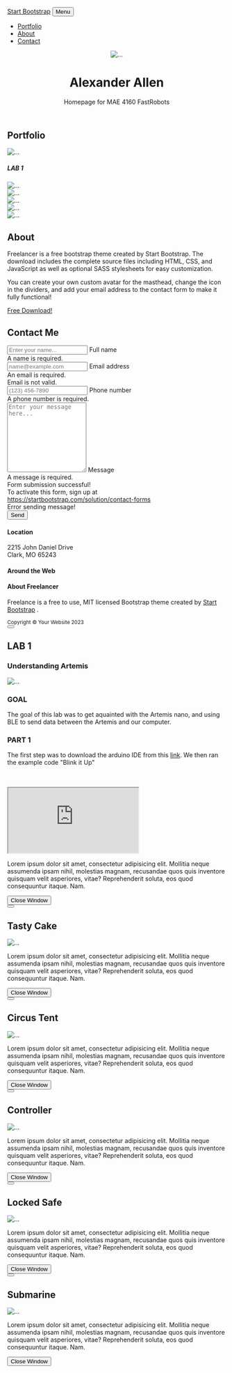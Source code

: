 <!DOCTYPE html>
<html lang="en">
    <head>
        <meta charset="utf-8" />
        <meta name="viewport" content="width=device-width, initial-scale=1, shrink-to-fit=no" />
        <meta name="description" content="" />
        <meta name="author" content="" />
        <title>Freelancer - Start Bootstrap Theme</title>
        <!-- Favicon-->
        <link rel="icon" type="image/x-icon" href="assets/favicon.ico" />
        <!-- Font Awesome icons (free version)-->
        <script src="https://use.fontawesome.com/releases/v6.3.0/js/all.js" crossorigin="anonymous"></script>
        <!-- Google fonts-->
        <link href="https://fonts.googleapis.com/css?family=Montserrat:400,700" rel="stylesheet" type="text/css" />
        <link href="https://fonts.googleapis.com/css?family=Lato:400,700,400italic,700italic" rel="stylesheet" type="text/css" />
        <!-- Core theme CSS (includes Bootstrap)-->
        <link href="css/styles.css" rel="stylesheet" />
    </head>
    <body id="page-top">
        <!-- Navigation-->
        <nav class="navbar navbar-expand-lg bg-secondary text-uppercase fixed-top" id="mainNav">
            <div class="container">
                <a class="navbar-brand" href="#page-top">Start Bootstrap</a>
                <button class="navbar-toggler text-uppercase font-weight-bold bg-primary text-white rounded" type="button" data-bs-toggle="collapse" data-bs-target="#navbarResponsive" aria-controls="navbarResponsive" aria-expanded="false" aria-label="Toggle navigation">
                    Menu
                    <i class="fas fa-bars"></i>
                </button>
                <div class="collapse navbar-collapse" id="navbarResponsive">
                    <ul class="navbar-nav ms-auto">
                        <li class="nav-item mx-0 mx-lg-1"><a class="nav-link py-3 px-0 px-lg-3 rounded" href="#portfolio">Portfolio</a></li>
                        <li class="nav-item mx-0 mx-lg-1"><a class="nav-link py-3 px-0 px-lg-3 rounded" href="#about">About</a></li>
                        <li class="nav-item mx-0 mx-lg-1"><a class="nav-link py-3 px-0 px-lg-3 rounded" href="#contact">Contact</a></li>
                    </ul>
                </div>
            </div>
        </nav>
        <!-- Masthead-->
        <header class="masthead bg-primary text-white text-center">
            <div class="container d-flex align-items-center flex-column">
                <!-- Masthead Avatar Image-->
                <img class="masthead-avatar mb-5" src="assets/img/avataaars.svg" alt="..." />
                <!-- Masthead Heading-->
                <h1 class="masthead-heading text-uppercase mb-0">Alexander Allen</h1>
                <!-- Icon Divider-->
                <div class="divider-custom divider-light">
                    <div class="divider-custom-line"></div>
                    <div class="divider-custom-icon"><i class="fas fa-star"></i></div>
                    <div class="divider-custom-line"></div>
                </div>
                <!-- Masthead Subheading-->
                <p class="masthead-subheading font-weight-light mb-0">Homepage for MAE 4160 FastRobots</p>
            </div>
        </header>
        <!-- Portfolio Section-->
        <section class="page-section portfolio" id="portfolio">
            <div class="container">
                <!-- Portfolio Section Heading-->
                <h2 class="page-section-heading text-center text-uppercase text-secondary mb-0">Portfolio</h2>
                <!-- Icon Divider-->
                <div class="divider-custom">
                    <div class="divider-custom-line"></div>
                    <div class="divider-custom-icon"><i class="fas fa-star"></i></div>
                    <div class="divider-custom-line"></div>
                </div>
                <!-- Portfolio Grid Items-->
                <div class="row justify-content-center">
                    <!-- Portfolio Item 1-->
                    <div class="col-md-6 col-lg-4 mb-5">
                        <div class="portfolio-item mx-auto" data-bs-toggle="modal" data-bs-target="#portfolioModal1">
                            <div class="portfolio-item-caption d-flex align-items-center justify-content-center h-100 w-100">
                                <div class="portfolio-item-caption-content text-center text-white"><i class="fas fa-plus fa-3x"></i></div>
                            </div>
                            <img class="img-fluid" src="assets/img/portfolio/cabin.png" alt="..." />
                            <h5 class="text-center">LAB 1</h5>
                        </div>
                    </div>
                    <!-- Portfolio Item 2-->
                    <div class="col-md-6 col-lg-4 mb-5">
                        <div class="portfolio-item mx-auto" data-bs-toggle="modal" data-bs-target="#portfolioModal2">
                            <div class="portfolio-item-caption d-flex align-items-center justify-content-center h-100 w-100">
                                <div class="portfolio-item-caption-content text-center text-white"><i class="fas fa-plus fa-3x"></i></div>
                            </div>
                            <img class="img-fluid" src="assets/img/portfolio/cake.png" alt="..." />
                        </div>
                    </div>
                    <!-- Portfolio Item 3-->
                    <div class="col-md-6 col-lg-4 mb-5">
                        <div class="portfolio-item mx-auto" data-bs-toggle="modal" data-bs-target="#portfolioModal3">
                            <div class="portfolio-item-caption d-flex align-items-center justify-content-center h-100 w-100">
                                <div class="portfolio-item-caption-content text-center text-white"><i class="fas fa-plus fa-3x"></i></div>
                            </div>
                            <img class="img-fluid" src="assets/img/portfolio/circus.png" alt="..." />
                        </div>
                    </div>
                    <!-- Portfolio Item 4-->
                    <div class="col-md-6 col-lg-4 mb-5 mb-lg-0">
                        <div class="portfolio-item mx-auto" data-bs-toggle="modal" data-bs-target="#portfolioModal4">
                            <div class="portfolio-item-caption d-flex align-items-center justify-content-center h-100 w-100">
                                <div class="portfolio-item-caption-content text-center text-white"><i class="fas fa-plus fa-3x"></i></div>
                            </div>
                            <img class="img-fluid" src="assets/img/portfolio/game.png" alt="..." />
                        </div>
                    </div>
                    <!-- Portfolio Item 5-->
                    <div class="col-md-6 col-lg-4 mb-5 mb-md-0">
                        <div class="portfolio-item mx-auto" data-bs-toggle="modal" data-bs-target="#portfolioModal5">
                            <div class="portfolio-item-caption d-flex align-items-center justify-content-center h-100 w-100">
                                <div class="portfolio-item-caption-content text-center text-white"><i class="fas fa-plus fa-3x"></i></div>
                            </div>
                            <img class="img-fluid" src="assets/img/portfolio/safe.png" alt="..." />
                        </div>
                    </div>
                    <!-- Portfolio Item 6-->
                    <div class="col-md-6 col-lg-4">
                        <div class="portfolio-item mx-auto" data-bs-toggle="modal" data-bs-target="#portfolioModal6">
                            <div class="portfolio-item-caption d-flex align-items-center justify-content-center h-100 w-100">
                                <div class="portfolio-item-caption-content text-center text-white"><i class="fas fa-plus fa-3x"></i></div>
                            </div>
                            <img class="img-fluid" src="assets/img/portfolio/submarine.png" alt="..." />
                        </div>
                    </div>
                </div>
            </div>
        </section>
        <!-- About Section-->
        <section class="page-section bg-primary text-white mb-0" id="about">
            <div class="container">
                <!-- About Section Heading-->
                <h2 class="page-section-heading text-center text-uppercase text-white">About</h2>
                <!-- Icon Divider-->
                <div class="divider-custom divider-light">
                    <div class="divider-custom-line"></div>
                    <div class="divider-custom-icon"><i class="fas fa-star"></i></div>
                    <div class="divider-custom-line"></div>
                </div>
                <!-- About Section Content-->
                <div class="row">
                    <div class="col-lg-4 ms-auto"><p class="lead">Freelancer is a free bootstrap theme created by Start Bootstrap. The download includes the complete source files including HTML, CSS, and JavaScript as well as optional SASS stylesheets for easy customization.</p></div>
                    <div class="col-lg-4 me-auto"><p class="lead">You can create your own custom avatar for the masthead, change the icon in the dividers, and add your email address to the contact form to make it fully functional!</p></div>
                </div>
                <!-- About Section Button-->
                <div class="text-center mt-4">
                    <a class="btn btn-xl btn-outline-light" href="https://startbootstrap.com/theme/freelancer/">
                        <i class="fas fa-download me-2"></i>
                        Free Download!
                    </a>
                </div>
            </div>
        </section>
        <!-- Contact Section-->
        <section class="page-section" id="contact">
            <div class="container">
                <!-- Contact Section Heading-->
                <h2 class="page-section-heading text-center text-uppercase text-secondary mb-0">Contact Me</h2>
                <!-- Icon Divider-->
                <div class="divider-custom">
                    <div class="divider-custom-line"></div>
                    <div class="divider-custom-icon"><i class="fas fa-star"></i></div>
                    <div class="divider-custom-line"></div>
                </div>
                <!-- Contact Section Form-->
                <div class="row justify-content-center">
                    <div class="col-lg-8 col-xl-7">
                        <!-- * * * * * * * * * * * * * * *-->
                        <!-- * * SB Forms Contact Form * *-->
                        <!-- * * * * * * * * * * * * * * *-->
                        <!-- This form is pre-integrated with SB Forms.-->
                        <!-- To make this form functional, sign up at-->
                        <!-- https://startbootstrap.com/solution/contact-forms-->
                        <!-- to get an API token!-->
                        <form id="contactForm" data-sb-form-api-token="API_TOKEN">
                            <!-- Name input-->
                            <div class="form-floating mb-3">
                                <input class="form-control" id="name" type="text" placeholder="Enter your name..." data-sb-validations="required" />
                                <label for="name">Full name</label>
                                <div class="invalid-feedback" data-sb-feedback="name:required">A name is required.</div>
                            </div>
                            <!-- Email address input-->
                            <div class="form-floating mb-3">
                                <input class="form-control" id="email" type="email" placeholder="name@example.com" data-sb-validations="required,email" />
                                <label for="email">Email address</label>
                                <div class="invalid-feedback" data-sb-feedback="email:required">An email is required.</div>
                                <div class="invalid-feedback" data-sb-feedback="email:email">Email is not valid.</div>
                            </div>
                            <!-- Phone number input-->
                            <div class="form-floating mb-3">
                                <input class="form-control" id="phone" type="tel" placeholder="(123) 456-7890" data-sb-validations="required" />
                                <label for="phone">Phone number</label>
                                <div class="invalid-feedback" data-sb-feedback="phone:required">A phone number is required.</div>
                            </div>
                            <!-- Message input-->
                            <div class="form-floating mb-3">
                                <textarea class="form-control" id="message" type="text" placeholder="Enter your message here..." style="height: 10rem" data-sb-validations="required"></textarea>
                                <label for="message">Message</label>
                                <div class="invalid-feedback" data-sb-feedback="message:required">A message is required.</div>
                            </div>
                            <!-- Submit success message-->
                            <!---->
                            <!-- This is what your users will see when the form-->
                            <!-- has successfully submitted-->
                            <div class="d-none" id="submitSuccessMessage">
                                <div class="text-center mb-3">
                                    <div class="fw-bolder">Form submission successful!</div>
                                    To activate this form, sign up at
                                    <br />
                                    <a href="https://startbootstrap.com/solution/contact-forms">https://startbootstrap.com/solution/contact-forms</a>
                                </div>
                            </div>
                            <!-- Submit error message-->
                            <!---->
                            <!-- This is what your users will see when there is-->
                            <!-- an error submitting the form-->
                            <div class="d-none" id="submitErrorMessage"><div class="text-center text-danger mb-3">Error sending message!</div></div>
                            <!-- Submit Button-->
                            <button class="btn btn-primary btn-xl disabled" id="submitButton" type="submit">Send</button>
                        </form>
                    </div>
                </div>
            </div>
        </section>
        <!-- Footer-->
        <footer class="footer text-center">
            <div class="container">
                <div class="row">
                    <!-- Footer Location-->
                    <div class="col-lg-4 mb-5 mb-lg-0">
                        <h4 class="text-uppercase mb-4">Location</h4>
                        <p class="lead mb-0">
                            2215 John Daniel Drive
                            <br />
                            Clark, MO 65243
                        </p>
                    </div>
                    <!-- Footer Social Icons-->
                    <div class="col-lg-4 mb-5 mb-lg-0">
                        <h4 class="text-uppercase mb-4">Around the Web</h4>
                        <a class="btn btn-outline-light btn-social mx-1" href="#!"><i class="fab fa-fw fa-facebook-f"></i></a>
                        <a class="btn btn-outline-light btn-social mx-1" href="#!"><i class="fab fa-fw fa-twitter"></i></a>
                        <a class="btn btn-outline-light btn-social mx-1" href="#!"><i class="fab fa-fw fa-linkedin-in"></i></a>
                        <a class="btn btn-outline-light btn-social mx-1" href="#!"><i class="fab fa-fw fa-dribbble"></i></a>
                    </div>
                    <!-- Footer About Text-->
                    <div class="col-lg-4">
                        <h4 class="text-uppercase mb-4">About Freelancer</h4>
                        <p class="lead mb-0">
                            Freelance is a free to use, MIT licensed Bootstrap theme created by
                            <a href="http://startbootstrap.com">Start Bootstrap</a>
                            .
                        </p>
                    </div>
                </div>
            </div>
        </footer>
        <!-- Copyright Section-->
        <div class="copyright py-4 text-center text-white">
            <div class="container"><small>Copyright &copy; Your Website 2023</small></div>
        </div>
        <!-- Portfolio Modals-->
        <!-- Portfolio Modal 1-->
        <div class="portfolio-modal modal fade" id="portfolioModal1" tabindex="-1" aria-labelledby="portfolioModal1" aria-hidden="true">
            <div class="modal-dialog modal-xl">
                <div class="modal-content">
                    <div class="modal-header border-0"><button class="btn-close" type="button" data-bs-dismiss="modal" aria-label="Close"></button></div>
                    <div class="modal-body text-center pb-5">
                        <div class="container">
                            <div class="row justify-content-center">
                                <div class="col-lg-8">
                                    <!-- Portfolio Modal - Title-->
                                    <h2>LAB 1<h3 class="text-warning">Understanding Artemis</h3></h2>
                                    <!-- Icon Divider-->
                                    <div class="divider-custom">
                                        <div class="divider-custom-line"></div>
                                        <div class="divider-custom-icon"><i class="fas fa-star"></i></div>
                                        <div class="divider-custom-line"></div>
                                    </div>
                                    <!-- Portfolio Modal - Image-->
                                    <img class="img-fluid rounded mb-5" src="assets/img/portfolio/cabin.png" alt="..." />
                                    <!-- Portfolio Modal - Text-->
                                    <h3>GOAL</h3>
                                    <p class="text-left">The goal of this lab was to get aquainted with the Artemis nano, and using BLE to send data between the Artemis and our computer.
                                    <h3>PART 1</h3>
                                    <p class="text-left"> The first step was to download the arduino IDE from this <a href="https://www.arduino.cc/en/main/software">link</a>. We then ran the example code "Blink it Up" </p>
                                    <br><br>
                                    <div class="embed-responsive embed-responsive-16by9">
                                     <iframe class="embed-responsive-item" src="https://www.youtube.com/embed/RIaZ0L9KGRw?si=U6dipNskuULh8Gl8"></iframe>
                                    </div>
                                    <p class="mb-4">Lorem ipsum dolor sit amet, consectetur adipisicing elit. Mollitia neque assumenda ipsam nihil, molestias magnam, recusandae quos quis inventore quisquam velit asperiores, vitae? Reprehenderit soluta, eos quod consequuntur itaque. Nam.</p>
                                    <button class="btn btn-primary" data-bs-dismiss="modal">
                                        <i class="fas fa-xmark fa-fw"></i>
                                        Close Window
                                    </button>
                                </div>
                            </div>
                        </div>
                    </div>
                </div>
            </div>
        </div>
        <!-- Portfolio Modal 2-->
        <div class="portfolio-modal modal fade" id="portfolioModal2" tabindex="-1" aria-labelledby="portfolioModal2" aria-hidden="true">
            <div class="modal-dialog modal-xl">
                <div class="modal-content">
                    <div class="modal-header border-0"><button class="btn-close" type="button" data-bs-dismiss="modal" aria-label="Close"></button></div>
                    <div class="modal-body text-center pb-5">
                        <div class="container">
                            <div class="row justify-content-center">
                                <div class="col-lg-8">
                                    <!-- Portfolio Modal - Title-->
                                    <h2 class="portfolio-modal-title text-secondary text-uppercase mb-0">Tasty Cake</h2>
                                    <!-- Icon Divider-->
                                    <div class="divider-custom">
                                        <div class="divider-custom-line"></div>
                                        <div class="divider-custom-icon"><i class="fas fa-star"></i></div>
                                        <div class="divider-custom-line"></div>
                                    </div>
                                    <!-- Portfolio Modal - Image-->
                                    <img class="img-fluid rounded mb-5" src="assets/img/portfolio/cake.png" alt="..." />
                                    <!-- Portfolio Modal - Text-->
                                    <p class="mb-4">Lorem ipsum dolor sit amet, consectetur adipisicing elit. Mollitia neque assumenda ipsam nihil, molestias magnam, recusandae quos quis inventore quisquam velit asperiores, vitae? Reprehenderit soluta, eos quod consequuntur itaque. Nam.</p>
                                    <button class="btn btn-primary" data-bs-dismiss="modal">
                                        <i class="fas fa-xmark fa-fw"></i>
                                        Close Window
                                    </button>
                                </div>
                            </div>
                        </div>
                    </div>
                </div>
            </div>
        </div>
        <!-- Portfolio Modal 3-->
        <div class="portfolio-modal modal fade" id="portfolioModal3" tabindex="-1" aria-labelledby="portfolioModal3" aria-hidden="true">
            <div class="modal-dialog modal-xl">
                <div class="modal-content">
                    <div class="modal-header border-0"><button class="btn-close" type="button" data-bs-dismiss="modal" aria-label="Close"></button></div>
                    <div class="modal-body text-center pb-5">
                        <div class="container">
                            <div class="row justify-content-center">
                                <div class="col-lg-8">
                                    <!-- Portfolio Modal - Title-->
                                    <h2 class="portfolio-modal-title text-secondary text-uppercase mb-0">Circus Tent</h2>
                                    <!-- Icon Divider-->
                                    <div class="divider-custom">
                                        <div class="divider-custom-line"></div>
                                        <div class="divider-custom-icon"><i class="fas fa-star"></i></div>
                                        <div class="divider-custom-line"></div>
                                    </div>
                                    <!-- Portfolio Modal - Image-->
                                    <img class="img-fluid rounded mb-5" src="assets/img/portfolio/circus.png" alt="..." />
                                    <!-- Portfolio Modal - Text-->
                                    <p class="mb-4">Lorem ipsum dolor sit amet, consectetur adipisicing elit. Mollitia neque assumenda ipsam nihil, molestias magnam, recusandae quos quis inventore quisquam velit asperiores, vitae? Reprehenderit soluta, eos quod consequuntur itaque. Nam.</p>
                                    <button class="btn btn-primary" data-bs-dismiss="modal">
                                        <i class="fas fa-xmark fa-fw"></i>
                                        Close Window
                                    </button>
                                </div>
                            </div>
                        </div>
                    </div>
                </div>
            </div>
        </div>
        <!-- Portfolio Modal 4-->
        <div class="portfolio-modal modal fade" id="portfolioModal4" tabindex="-1" aria-labelledby="portfolioModal4" aria-hidden="true">
            <div class="modal-dialog modal-xl">
                <div class="modal-content">
                    <div class="modal-header border-0"><button class="btn-close" type="button" data-bs-dismiss="modal" aria-label="Close"></button></div>
                    <div class="modal-body text-center pb-5">
                        <div class="container">
                            <div class="row justify-content-center">
                                <div class="col-lg-8">
                                    <!-- Portfolio Modal - Title-->
                                    <h2 class="portfolio-modal-title text-secondary text-uppercase mb-0">Controller</h2>
                                    <!-- Icon Divider-->
                                    <div class="divider-custom">
                                        <div class="divider-custom-line"></div>
                                        <div class="divider-custom-icon"><i class="fas fa-star"></i></div>
                                        <div class="divider-custom-line"></div>
                                    </div>
                                    <!-- Portfolio Modal - Image-->
                                    <img class="img-fluid rounded mb-5" src="assets/img/portfolio/game.png" alt="..." />
                                    <!-- Portfolio Modal - Text-->
                                    <p class="mb-4">Lorem ipsum dolor sit amet, consectetur adipisicing elit. Mollitia neque assumenda ipsam nihil, molestias magnam, recusandae quos quis inventore quisquam velit asperiores, vitae? Reprehenderit soluta, eos quod consequuntur itaque. Nam.</p>
                                    <button class="btn btn-primary" data-bs-dismiss="modal">
                                        <i class="fas fa-xmark fa-fw"></i>
                                        Close Window
                                    </button>
                                </div>
                            </div>
                        </div>
                    </div>
                </div>
            </div>
        </div>
        <!-- Portfolio Modal 5-->
        <div class="portfolio-modal modal fade" id="portfolioModal5" tabindex="-1" aria-labelledby="portfolioModal5" aria-hidden="true">
            <div class="modal-dialog modal-xl">
                <div class="modal-content">
                    <div class="modal-header border-0"><button class="btn-close" type="button" data-bs-dismiss="modal" aria-label="Close"></button></div>
                    <div class="modal-body text-center pb-5">
                        <div class="container">
                            <div class="row justify-content-center">
                                <div class="col-lg-8">
                                    <!-- Portfolio Modal - Title-->
                                    <h2 class="portfolio-modal-title text-secondary text-uppercase mb-0">Locked Safe</h2>
                                    <!-- Icon Divider-->
                                    <div class="divider-custom">
                                        <div class="divider-custom-line"></div>
                                        <div class="divider-custom-icon"><i class="fas fa-star"></i></div>
                                        <div class="divider-custom-line"></div>
                                    </div>
                                    <!-- Portfolio Modal - Image-->
                                    <img class="img-fluid rounded mb-5" src="assets/img/portfolio/safe.png" alt="..." />
                                    <!-- Portfolio Modal - Text-->
                                    <p class="mb-4">Lorem ipsum dolor sit amet, consectetur adipisicing elit. Mollitia neque assumenda ipsam nihil, molestias magnam, recusandae quos quis inventore quisquam velit asperiores, vitae? Reprehenderit soluta, eos quod consequuntur itaque. Nam.</p>
                                    <button class="btn btn-primary" data-bs-dismiss="modal">
                                        <i class="fas fa-xmark fa-fw"></i>
                                        Close Window
                                    </button>
                                </div>
                            </div>
                        </div>
                    </div>
                </div>
            </div>
        </div>
        <!-- Portfolio Modal 6-->
        <div class="portfolio-modal modal fade" id="portfolioModal6" tabindex="-1" aria-labelledby="portfolioModal6" aria-hidden="true">
            <div class="modal-dialog modal-xl">
                <div class="modal-content">
                    <div class="modal-header border-0"><button class="btn-close" type="button" data-bs-dismiss="modal" aria-label="Close"></button></div>
                    <div class="modal-body text-center pb-5">
                        <div class="container">
                            <div class="row justify-content-center">
                                <div class="col-lg-8">
                                    <!-- Portfolio Modal - Title-->
                                    <h2 class="portfolio-modal-title text-secondary text-uppercase mb-0">Submarine</h2>
                                    <!-- Icon Divider-->
                                    <div class="divider-custom">
                                        <div class="divider-custom-line"></div>
                                        <div class="divider-custom-icon"><i class="fas fa-star"></i></div>
                                        <div class="divider-custom-line"></div>
                                    </div>
                                    <!-- Portfolio Modal - Image-->
                                    <img class="img-fluid rounded mb-5" src="assets/img/portfolio/submarine.png" alt="..." />
                                    <!-- Portfolio Modal - Text-->
                                    <p class="mb-4">Lorem ipsum dolor sit amet, consectetur adipisicing elit. Mollitia neque assumenda ipsam nihil, molestias magnam, recusandae quos quis inventore quisquam velit asperiores, vitae? Reprehenderit soluta, eos quod consequuntur itaque. Nam.</p>
                                    <button class="btn btn-primary" data-bs-dismiss="modal">
                                        <i class="fas fa-xmark fa-fw"></i>
                                        Close Window
                                    </button>
                                </div>
                            </div>
                        </div>
                    </div>
                </div>
            </div>
        </div>
        <!-- Bootstrap core JS-->
        <script src="https://cdn.jsdelivr.net/npm/bootstrap@5.2.3/dist/js/bootstrap.bundle.min.js"></script>
        <!-- Core theme JS-->
        <script src="js/scripts.js"></script>
        <!-- * * * * * * * * * * * * * * * * * * * * * * * * * * * * * * * * * * * * * * * *-->
        <!-- * *                               SB Forms JS                               * *-->
        <!-- * * Activate your form at https://startbootstrap.com/solution/contact-forms * *-->
        <!-- * * * * * * * * * * * * * * * * * * * * * * * * * * * * * * * * * * * * * * * *-->
        <script src="https://cdn.startbootstrap.com/sb-forms-latest.js"></script>
    </body>
</html>
